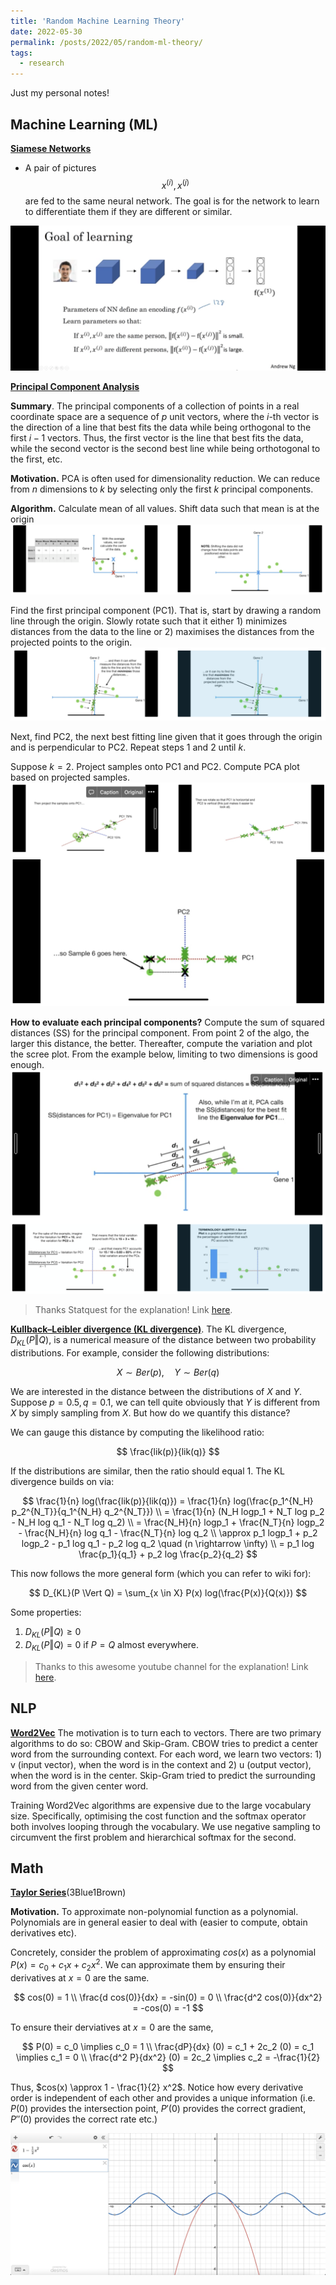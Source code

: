 ```yaml
---
title: 'Random Machine Learning Theory'
date: 2022-05-30
permalink: /posts/2022/05/random-ml-theory/
tags:
  - research
---
```

Just my personal notes!

## Machine Learning (ML)
**[Siamese Networks](https://www.youtube.com/watch?v=6jfw8MuKwpI)**
- A pair of pictures $$x^{(i)}, x^{(j)}$$ are fed to the same neural network. The goal is for the network to learn to differentiate them if they are different or similar.

![siamese networks](/images/papers/siamese-networks.png)

<!-- PCA -->
**[Principal Component Analysis](https://www.youtube.com/watch?v=FgakZw6K1QQ)** 

**Summary**. The principal components of a collection of points in a real coordinate space are a sequence of $p$ unit vectors, where the $i$-th vector is the direction of a line that best fits the data while being orthogonal to the first $i-1$ vectors. Thus, the first vector is the line that best fits the data, while the second vector is the second best line while being orthotogonal to the first, etc.

**Motivation.** PCA is often used for dimensionality reduction. We can reduce from $n$ dimensions to $k$ by selecting only the first $k$ principal components.

**Algorithm.** 
Calculate mean of all values. Shift data such that mean is at the origin
![center and shift](/images/PCA/center-and-shift.png)

Find the first principal component (PC1). That is, start by drawing a random line through the origin. Slowly rotate such that it either 1) minimizes distances from the data to the line or 2) maximises the distances from the projected points to the origin.
![min or max](/images/PCA/min-or-max.png)

Next, find PC2, the next best fitting line given that it goes through the origin and is perpendicular to PC2. Repeat steps 1 and 2 until $k$. 

Suppose $k=2$. Project samples onto PC1 and PC2. Compute PCA plot based on projected samples.
![reconstruction](/images/PCA/reconstruction.png)

**How to evaluate each principal components?** Compute the sum of squared distances (SS) for the principal component. From point 2 of the algo, the larger this distance, the better. Thereafter, compute the variation and plot the scree plot. From the example below, limiting to two dimensions is good enough.
![scree plots](/images/PCA/scree-plots.png)

> Thanks Statquest for the explanation! Link [here](https://www.youtube.com/watch?v=FgakZw6K1QQ).

**[Kullback–Leibler divergence (KL divergence)](https://m.youtube.com/watch?v=SxGYPqCgJWM)**.
The KL divergence, $D_{KL}(P \Vert Q)$, is a numerical measure of the distance between two probability distributions. For example, consider the following distributions:

$$
X \sim Ber(p), \quad Y \sim Ber(q)
$$

We are interested in the distance between the distributions of $X$ and $Y$. Suppose $p=0.5, q=0.1$, we can tell quite obviously that $Y$ is different from $X$ by simply sampling from $X$. But how do we quantify this distance?

We can gauge this distance by computing the likelihood ratio:

$$
\frac{lik(p)}{lik(q)}
$$

If the distributions are similar, then the ratio should equal 1. The KL divergence builds on via:

$$
\frac{1}{n} log(\frac{lik(p)}{lik(q)}) = \frac{1}{n} log(\frac{p_1^{N_H} p_2^{N_T}}{q_1^{N_H} q_2^{N_T}})  
\\ = \frac{1}{n} (N_H logp_1 + N_T log p_2 - N_H log q_1 - N_T log q_2)
\\ = \frac{N_H}{n} logp_1 + \frac{N_T}{n} logp_2 - \frac{N_H}{n} log q_1 - \frac{N_T}{n} log q_2
\\ \approx p_1 logp_1 + p_2 logp_2 - p_1 log q_1 - p_2 log q_2 \quad (n \rightarrow \infty)
\\ = p_1 log \frac{p_1}{q_1} + p_2 log \frac{p_2}{q_2}
$$

This now follows the more general form (which you can refer to wiki for):

$$
D_{KL}(P \Vert Q) =  \sum_{x \in X} P(x) log(\frac{P(x)}{Q(x)})
$$

Some properties:
1. $D_{KL}(P \Vert Q) \geq 0$
2. $D_{KL}(P \Vert Q)  = 0$ if $P = Q$ almost everywhere.

> Thanks to this awesome youtube channel for the explanation! Link [here](https://m.youtube.com/watch?v=SxGYPqCgJWM).

## NLP

**[Word2Vec](https://web.stanford.edu/class/cs224n/readings/cs224n-2019-notes01-wordvecs1.pdf)** The motivation is to turn each to vectors. There are two primary algorithms to do so: CBOW and Skip-Gram. CBOW tries to predict a center word from the surrounding context. For each word, we learn two vectors: 1) v (input vector), when the word is in the context and 2) u (output vector), when the word is in the center. Skip-Gram tried to predict the surrounding word from the given center word. 

Training Word2Vec algorithms are expensive due to the large vocabulary size. Specifically, optimising the cost function and the softmax operator both involves looping through the vocabulary. We use negative sampling to circumvent the first problem and hierarchical softmax for the second.

## Math

**[Taylor Series](https://www.youtube.com/watch?v=3d6DsjIBzJ4)**(3Blue1Brown)

**Motivation.** To approximate non-polynomial function as a polynomial. Polynomials are in general easier to deal with (easier to compute, obtain derivatives etc).

Concretely, consider the problem of approximating $cos(x)$ as a polynomial $P(x) = c_0 + c_1 x + c_2 x^2$. We can approximate them by ensuring their derivatives at $x=0$ are the same.

$$
cos(0) = 1 \\
\frac{d cos(0)}{dx} = -sin(0) = 0 \\
\frac{d^2 cos(0)}{dx^2} = -cos(0) = -1 
$$

To ensure their derviatives at $x=0$ are the same,


$$
P(0) = c_0 \implies c_0 = 1 \\
\frac{dP}{dx} (0) = c_1 + 2c_2 (0) = c_1 \implies c_1 = 0 \\ 
\frac{d^2 P}{dx^2} (0) = 2c_2 \implies c_2 = -\frac{1}{2}
$$

Thus, $cos(x) \approx 1 - \frac{1}{2} x^2$. Notice how every derivative order is independent of each other and provides a unique information (i.e. $P(0)$ provides the intersection point, $P'(0)$ provides the correct gradient, $P''(0)$ provides the correct rate etc.)

![Taylor expansion examples](/images/papers/taylor-expansion-eg.png)